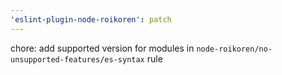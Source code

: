 ```yaml
---
'eslint-plugin-node-roikoren': patch
---
```


chore: add supported version for modules in `node-roikoren/no-unsupported-features/es-syntax` rule
